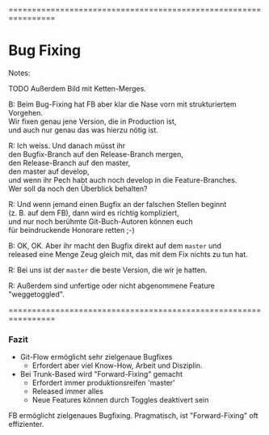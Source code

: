 
<!-- .slide: data-background-image="09-bug-fixing/bug-hunter.png"  data-background-opacity="1"  data-background-size="contain" -->


================================================================


<!-- .slide: data-background-image="09-bug-fixing/bug-hunter.png"  data-background-opacity="0.4"  data-background-size="contain" -->

# Bug Fixing


Notes: 

TODO Außerdem Bild mit Ketten-Merges.
  
B: Beim Bug-Fixing hat FB aber klar die Nase vorn mit strukturiertem Vorgehen.\
Wir fixen genau jene Version, die in Production ist,\
und auch nur genau das was hierzu nötig ist.

R: Ich weiss. Und danach müsst ihr \
den Bugfix-Branch auf den Release-Branch mergen,\
den Release-Branch auf den master,\
den master auf develop,\
und wenn ihr Pech habt auch noch develop in die Feature-Branches.\
Wer soll da noch den Überblick behalten?

R: Und wenn jemand einen Bugfix an der falschen Stellen beginnt \
(z. B. auf dem FB), dann wird es richtig kompliziert,\
und nur noch berühmte Git-Buch-Autoren können euch\
für beindruckende Honorare retten ;-)

B: OK, OK. Aber ihr macht den Bugfix direkt auf dem `master` und\
released eine Menge Zeug gleich mit, das mit dem Fix nichts zu tun hat.

R: Bei uns ist der `master` die beste Version, die wir je hatten.

R: Außerdem sind unfertige oder nicht abgenommene Feature "weggetoggled".


================================================================


### Fazit

  * Git-Flow ermöglicht sehr zielgenaue Bugfixes 
    * Erfordert aber viel Know-How, Arbeit und Disziplin.
  * Bei Trunk-Based wird "Forward-Fixing" gemacht 
    * Erfordert immer produktionsreifen 'master'
    * Released immer alles
    * Neue Features können durch Toggles deaktivert sein

FB ermöglicht zielgenaues Bugfixing. Pragmatisch, ist "Forward-Fixing" oft effizienter.
